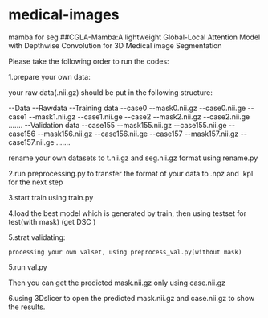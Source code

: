 # medical-images
mamba for seg
##CGLA-Mamba:A lightweight Global-Local Attention Model with Depthwise Convolution for 3D Medical image Segmentation


Please take the following order to run the codes:

    

1.prepare your own data:        
    

your raw data(.nii.gz) should be put in the following structure:    
    
--Data
    --Rawdata
        --Training data
            --case0
                --mask0.nii.gz
                --case0.nii.ge
            --case1
                --mask1.nii.gz
                --case1.nii.ge
            --case2
                --mask2.nii.gz
                --case2.nii.ge
            .......
        --Validation data
            --case155
                --mask155.nii.gz
                --case155.nii.ge
            --case156
                --mask156.nii.gz
                --case156.nii.ge
            --case157
                --mask157.nii.gz
                --case157.nii.ge
            .......
    
rename your own datasets to t.nii.gz and seg.nii.gz format using rename.py
    
2.run preprocessing.py to transfer the format of your data to .npz and .kpl for the next step

3.start train using train.py

4.load the best model which is generated by train, then using testset for test(with mask) (get DSC )

5.strat validating:

    processing your own valset, using preprocess_val.py(without mask)
    
5.run val.py

 Then you can get the predicted mask.nii.gz only using case.nii.gz 
 
6.using 3Dslicer to open the predicted mask.nii.gz and case.nii.gz to show the results.

